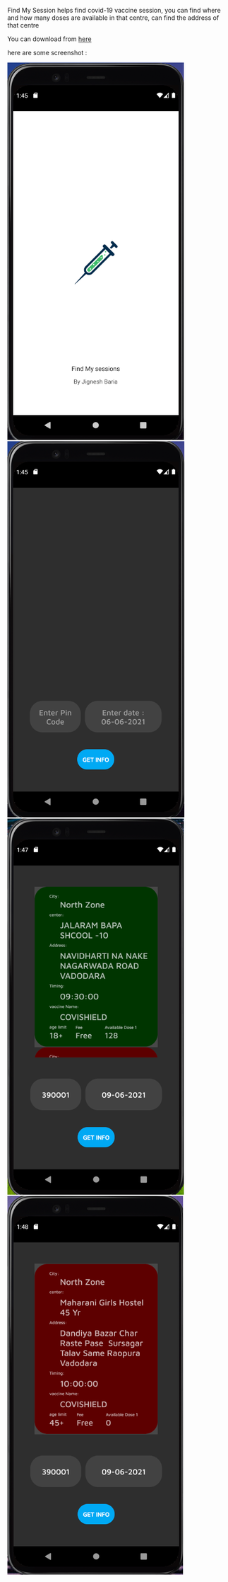 Find My Session helps find covid-19 vaccine session, you can find where and how many doses are available in that centre, can find the address of that centre

You can download from [here](https://drive.google.com/file/d/11z9TXvUeL5OuwxWVpHQucy7z36EUHXc-/view?usp=sharing)

here are some screenshot : 



![Alt text](https://github.com/Jignesh220/Find_My_Session/blob/main/screenshot/1.png)
![Alt text](https://github.com/Jignesh220/Find_My_Session/blob/main/screenshot/2.png)
![Alt text](https://github.com/Jignesh220/Find_My_Session/blob/main/screenshot/3.png)
![Alt text](https://github.com/Jignesh220/Find_My_Session/blob/main/screenshot/4.png)
 
